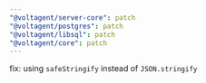 ```yaml
---
"@voltagent/server-core": patch
"@voltagent/postgres": patch
"@voltagent/libsql": patch
"@voltagent/core": patch
---
```


fix: using `safeStringify` instead of `JSON.stringify`
